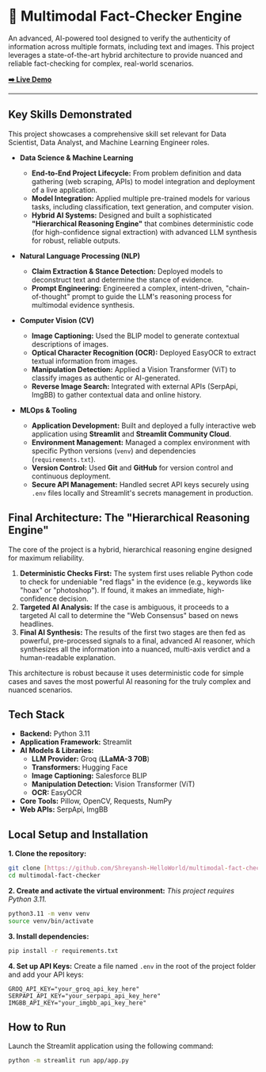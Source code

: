 # 🔎 Multimodal Fact-Checker Engine

An advanced, AI-powered tool designed to verify the authenticity of information across multiple formats, including text and images. This project leverages a state-of-the-art hybrid architecture to provide nuanced and reliable fact-checking for complex, real-world scenarios.

**[➡️ Live Demo](https://multimodal-fact-checker-wpd9txbxu9rdqrmxalo6bc.streamlit.app/)**

---

## Key Skills Demonstrated

This project showcases a comprehensive skill set relevant for Data Scientist, Data Analyst, and Machine Learning Engineer roles.

* **Data Science & Machine Learning**
    * **End-to-End Project Lifecycle:** From problem definition and data gathering (web scraping, APIs) to model integration and deployment of a live application.
    * **Model Integration:** Applied multiple pre-trained models for various tasks, including classification, text generation, and computer vision.
    * **Hybrid AI Systems:** Designed and built a sophisticated **"Hierarchical Reasoning Engine"** that combines deterministic code (for high-confidence signal extraction) with advanced LLM synthesis for robust, reliable outputs.

* **Natural Language Processing (NLP)**
    * **Claim Extraction & Stance Detection:** Deployed models to deconstruct text and determine the stance of evidence.
    * **Prompt Engineering:** Engineered a complex, intent-driven, "chain-of-thought" prompt to guide the LLM's reasoning process for multimodal evidence synthesis.

* **Computer Vision (CV)**
    * **Image Captioning:** Used the BLIP model to generate contextual descriptions of images.
    * **Optical Character Recognition (OCR):** Deployed EasyOCR to extract textual information from images.
    * **Manipulation Detection:** Applied a Vision Transformer (ViT) to classify images as authentic or AI-generated.
    * **Reverse Image Search:** Integrated with external APIs (SerpApi, ImgBB) to gather contextual data and online history.

* **MLOps & Tooling**
    * **Application Development:** Built and deployed a fully interactive web application using **Streamlit** and **Streamlit Community Cloud**.
    * **Environment Management:** Managed a complex environment with specific Python versions (`venv`) and dependencies (`requirements.txt`).
    * **Version Control:** Used **Git** and **GitHub** for version control and continuous deployment.
    * **Secure API Management:** Handled secret API keys securely using `.env` files locally and Streamlit's secrets management in production.

## Final Architecture: The "Hierarchical Reasoning Engine"

The core of the project is a hybrid, hierarchical reasoning engine designed for maximum reliability.

1.  **Deterministic Checks First:** The system first uses reliable Python code to check for undeniable "red flags" in the evidence (e.g., keywords like "hoax" or "photoshop"). If found, it makes an immediate, high-confidence decision.
2.  **Targeted AI Analysis:** If the case is ambiguous, it proceeds to a targeted AI call to determine the "Web Consensus" based on news headlines.
3.  **Final AI Synthesis:** The results of the first two stages are then fed as powerful, pre-processed signals to a final, advanced AI reasoner, which synthesizes all the information into a nuanced, multi-axis verdict and a human-readable explanation.

This architecture is robust because it uses deterministic code for simple cases and saves the most powerful AI reasoning for the truly complex and nuanced scenarios.

## Tech Stack

* **Backend:** Python 3.11
* **Application Framework:** Streamlit
* **AI Models & Libraries:**
    * **LLM Provider:** Groq (**LLaMA-3 70B**)
    * **Transformers:** Hugging Face
    * **Image Captioning:** Salesforce BLIP
    * **Manipulation Detection:** Vision Transformer (ViT)
    * **OCR:** EasyOCR
* **Core Tools:** Pillow, OpenCV, Requests, NumPy
* **Web APIs:** SerpApi, ImgBB

## Local Setup and Installation

**1. Clone the repository:**
```bash
git clone [https://github.com/Shreyansh-HelloWorld/multimodal-fact-checker.git](https://github.com/Shreyansh-HelloWorld/multimodal-fact-checker.git)
cd multimodal-fact-checker
```

**2. Create and activate the virtual environment:**
*This project requires Python 3.11.*
```bash
python3.11 -m venv venv
source venv/bin/activate
```

**3. Install dependencies:**
```bash
pip install -r requirements.txt
```

**4. Set up API Keys:**
Create a file named `.env` in the root of the project folder and add your API keys:
```
GROQ_API_KEY="your_groq_api_key_here"
SERPAPI_API_KEY="your_serpapi_api_key_here"
IMGBB_API_KEY="your_imgbb_api_key_here"
```

## How to Run

Launch the Streamlit application using the following command:

```bash
python -m streamlit run app/app.py
```
